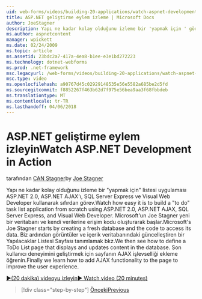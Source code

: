 ```yaml
---
uid: web-forms/videos/building-20-applications/watch-aspnet-development-in-action
title: ASP.NET geliştirme eylem izleme | Microsoft Docs
author: JoeStagner
description: Yapı ne kadar kolay olduğunu izleme bir 'yapmak için ' görev ASP.NET 2.0, ASP.NET AJAX'ı, SQL Server Express ve Visual Web Developer kullanarak sıfırdan listesi uygulama. Mic...
ms.author: aspnetcontent
manager: wpickett
ms.date: 02/24/2009
ms.topic: article
ms.assetid: 23bdc2a7-417a-4ea8-b1ee-e3e1bd272223
ms.technology: dotnet-webforms
ms.prod: .net-framework
msc.legacyurl: /web-forms/videos/building-20-applications/watch-aspnet-development-in-action
msc.type: video
ms.openlocfilehash: a90767d45c02929148535e56e5582a685be2d5fd
ms.sourcegitcommit: f8852267f463b62d7f975e56bea9aa3f68fbbdeb
ms.translationtype: MT
ms.contentlocale: tr-TR
ms.lasthandoff: 04/06/2018
---
```

<a name="watch-aspnet-development-in-action"></a><span data-ttu-id="ee352-104">ASP.NET geliştirme eylem izleyin</span><span class="sxs-lookup"><span data-stu-id="ee352-104">Watch ASP.NET Development in Action</span></span>
====================
<span data-ttu-id="ee352-105">tarafından [CAN Stagner](https://github.com/JoeStagner)</span><span class="sxs-lookup"><span data-stu-id="ee352-105">by [Joe Stagner](https://github.com/JoeStagner)</span></span>

<span data-ttu-id="ee352-106">Yapı ne kadar kolay olduğunu izleme bir "yapmak için" listesi uygulaması ASP.NET 2.0, ASP.NET AJAX'ı, SQL Server Express ve Visual Web Developer kullanarak sıfırdan görev.</span><span class="sxs-lookup"><span data-stu-id="ee352-106">Watch how easy it is to build a "to do" task list application from scratch using ASP.NET 2.0, ASP.NET AJAX, SQL Server Express, and Visual Web Developer.</span></span> <span data-ttu-id="ee352-107">Microsoft'un Joe Stagner yeni bir veritabanı ve kendi verilerine erişim kodu oluşturarak başlar.</span><span class="sxs-lookup"><span data-stu-id="ee352-107">Microsoft's Joe Stagner starts by creating a fresh database and the code to access its data.</span></span> <span data-ttu-id="ee352-108">Biz ardından görüntüler ve içerik veritabanındaki güncelleştiren bir Yapılacaklar Listesi Sayfası tanımlamak bkz.</span><span class="sxs-lookup"><span data-stu-id="ee352-108">We then see how to define a ToDo List page that displays and updates content in the database.</span></span> <span data-ttu-id="ee352-109">Son kullanıcı deneyimini geliştirmek için sayfanın AJAX işlevselliği ekleme öğrenin.</span><span class="sxs-lookup"><span data-stu-id="ee352-109">Finally we learn how to add AJAX functionality to the page to improve the user experience.</span></span>

[<span data-ttu-id="ee352-110">&#9654;(20 dakika) videoyu izleyin</span><span class="sxs-lookup"><span data-stu-id="ee352-110">&#9654; Watch video (20 minutes)</span></span>](https://channel9.msdn.com/Blogs/ASP-NET-Site-Videos/watch-aspnet-development-in-action)

> [!div class="step-by-step"]
> [<span data-ttu-id="ee352-111">Önceki</span><span class="sxs-lookup"><span data-stu-id="ee352-111">Previous</span></span>](lesson-8-working-with-the-gridview-and-formview.md)
